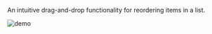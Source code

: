 
An intuitive drag-and-drop functionality for reordering items in a list.

![demo](https://github.com/minahilx/js-drag-drop-list-app/assets/71601253/41cbb2dd-fda6-473d-a697-d02a03289c91)


